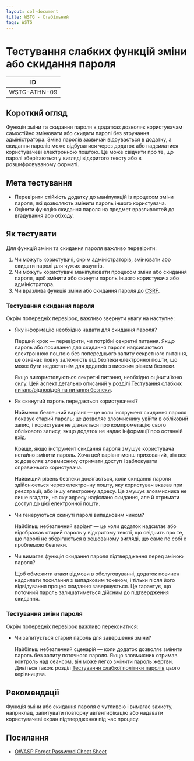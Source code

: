 ```yaml
---
layout: col-document
title: WSTG - Стабільний
tags: WSTG
---
```


# Тестування слабких функцій зміни або скидання пароля

|ID          |
|------------|
|WSTG-ATHN-09|

## Короткий огляд

Функція зміни та скидання пароля в додатках дозволяє користувачам самостійно змінювати або скидати паролі без втручання адміністратора. Зміна паролів зазвичай відбувається в додатку, а скидання паролів може відбуватися через додаток або надсилатися користувачеві електронною поштою. Це може свідчити про те, що паролі зберігаються у вигляді відкритого тексту або в розшифровуваному форматі.

## Мета тестування

- Перевірити стійкість додатку до маніпуляцій із процесом зміни пароля, які дозволяють змінити пароль іншого користувача.
- Оцінити функцію скидання пароля на предмет вразливостей до вгадування або обходу.

## Як тестувати

Для функцій зміни та скидання пароля важливо перевірити:

1. Чи можуть користувачі, окрім адміністраторів, змінювати або скидати паролі для чужих акаунтів.
2. Чи можуть користувачі маніпулювати процесом зміни або скидання пароля, щоб змінити або скинути пароль іншого користувача або адміністратора.
3. Чи вразлива функція зміни або скидання пароля до [CSRF](../06-Session_Management_Testing/05-Testing_for_Cross_Site_Request_Forgery.md).

### Тестування скидання пароля

Окрім попередніх перевірок, важливо звернути увагу на наступне:

- Яку інформацію необхідно надати для скидання пароля?

  Перший крок — перевірити, чи потрібні секретні питання. Якщо пароль або посилання для скидання пароля надсилаються електронною поштою без попереднього запиту секретного питання, це означає повну залежність від безпеки електронної пошти, що може бути недостатнім для додатків з високим рівнем безпеки.

  Якщо використовуються секретні питання, необхідно оцінити їхню силу. Цей аспект детально описаний у розділі [Тестування слабких питань/відповідей на питання безпеки](08-Testing_for_Weak_Security_Question_Answer.md).

- Як скинутий пароль передається користувачеві?

  Найменш безпечний варіант — це коли інструмент скидання пароля показує старий пароль; це дозволяє зловмиснику увійти в обліковий запис, і користувач не дізнається про компрометацію свого облікового запису, якщо додаток не надає інформації про останній вхід.

  Краще, якщо інструмент скидання пароля змушує користувача негайно змінити пароль. Хоча цей варіант менш прихований, він все ж дозволяє зловмиснику отримати доступ і заблокувати справжнього користувача.

  Найвищий рівень безпеки досягається, коли скидання пароля здійснюється через електронну пошту, яку користувач вказав при реєстрації, або іншу електронну адресу. Це змушує зловмисника не лише вгадати, на яку адресу надіслано скидання, але й отримати доступ до цієї електронної пошти.

- Чи генеруються скинуті паролі випадковим чином?

  Найбільш небезпечний варіант — це коли додаток надсилає або відображає старий пароль у відкритому тексті, що свідчить про те, що паролі не зберігаються в хешованому вигляді, що саме по собі є проблемою безпеки.

- Чи вимагає функція скидання пароля підтвердження перед зміною пароля?

  Щоб обмежити атаки відмови в обслуговуванні, додаток повинен надсилати посилання з випадковим токеном, і тільки після його відвідування процес скидання завершується. Це гарантує, що поточний пароль залишатиметься дійсним до підтвердження скидання.

### Тестування зміни пароля

Окрім попередніх перевірок важливо переконатися:

- Чи запитується старий пароль для завершення зміни?

  Найбільш небезпечний сценарій — коли додаток дозволяє змінити пароль без запиту поточного пароля. Якщо зловмисник отримав контроль над сеансом, він може легко змінити пароль жертви.
  Дивіться також розділ [Тестування слабкої політики паролів](07-Testing_for_Weak_Password_Policy.md) цього керівництва.

## Рекомендації

Функція зміни або скидання пароля є чутливою і вимагає захисту, наприклад, запитувати повторну автентифікацію або надавати користувачеві екран підтвердження під час процесу.

## Посилання

- [OWASP Forgot Password Cheat Sheet](https://cheatsheetseries.owasp.org/cheatsheets/Forgot_Password_Cheat_Sheet.html)